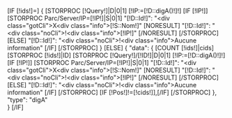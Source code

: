[IF [!ids!]=]
        {
                [STORPROC [!Query!]|D|0|1]
                        [!IP:=[!D::digA()!]!]
                        [IF [!IP!]]
                                [STORPROC Parc/Server/IP=[!IP!]|S|0|1]
                                "[!D::Id!]": "<div class=\"gotCli\">X</div><div class=\"info\">[!S::Nom!]</div>"
                                        [NORESULT]
                                                "[!D::Id!]": "<div class=\"noCli\">!</div><div class=\"info\">[!IP!]</div>"
                                        [/NORESULT]
                                [/STORPROC]
                        [ELSE]
                                "[!D::Id!]": "<div class=\"noCli\">!</div><div class=\"info\">Aucune information</div>"
                        [/IF]
                [/STORPROC]
        }
[ELSE]
        {
        "data":     {
                [COUNT [!ids!]|cids]
                [STORPROC [!ids!]|ID]
                        [STORPROC [!Query!]/[!ID!]|D|0|1]
                                [!IP:=[!D::digA()!]!]
                                [IF [!IP!]]
                                        [STORPROC Parc/Server/IP=[!IP!]|S|0|1]
                                        "[!D::Id!]": "<div class=\"gotCli\">X</div><div class=\"info\">[!S::Nom!]</div>"
                                                [NORESULT]
                                                        "[!D::Id!]": "<div class=\"noCli\">!</div><div class=\"info\">[!IP!]</div>"
                                                [/NORESULT]
                                        [/STORPROC]
                                [ELSE]
                                        "[!D::Id!]": "<div class=\"noCli\">!</div><div class=\"info\">Aucune information</div>"
                                [/IF]
                        [/STORPROC]
                        [IF [!Pos!]!=[!cids!]],[/IF]
                [/STORPROC]
                },
        "type":   "digA"  
        }
[/IF]